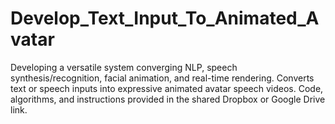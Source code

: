 # Develop_Text_Input_To_Animated_Avatar
Developing a versatile system converging NLP, speech synthesis/recognition, facial animation, and real-time rendering. Converts text or speech inputs into expressive animated avatar speech videos. Code, algorithms, and instructions provided in the shared Dropbox or Google Drive link.
